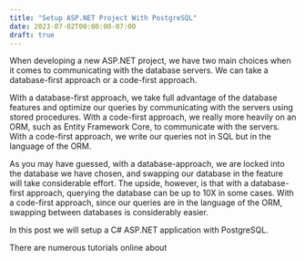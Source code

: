 ```yaml
---
title: "Setup ASP.NET Project With PostgreSQL"
date: 2023-07-02T00:00:00-07:00
draft: true
---
```


When developing a new ASP.NET project, we have two main choices when it comes to communicating with the database servers. We can take a database-first approach or a code-first approach. 

With a database-first approach, we take full advantage of the database features and optimize our queries by communicating with the servers using stored procedures. With a code-first approach, we really more heavily on an ORM, such as Entity Framework Core, to communicate with the servers. With a code-first approach, we write our queries not in SQL but in the language of the ORM.

As you may have guessed, with a database-approach, we are locked into the database we have chosen, and swapping our database in the feature will take considerable effort. The upside, however, is that with a database-first approach, querying the database can be up to 10X in some cases. With a code-first approach, since our queries are in the language of the ORM, swapping between databases is considerably easier.

In this post we will setup a C# ASP.NET application with PostgreSQL.

There are numerous tutorials online about 